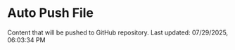 # Auto Push File

Content that will be pushed to GitHub repository.
Last updated: 07/29/2025, 06:03:34 PM